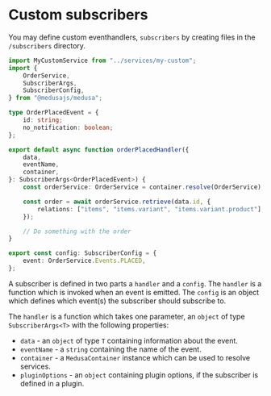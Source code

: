 # Custom subscribers

You may define custom eventhandlers, `subscribers` by creating files in the `/subscribers` directory.

```ts
import MyCustomService from "../services/my-custom";
import {
    OrderService,
    SubscriberArgs,
    SubscriberConfig,
} from "@medusajs/medusa";

type OrderPlacedEvent = {
    id: string;
    no_notification: boolean;
};

export default async function orderPlacedHandler({
    data,
    eventName,
    container,
}: SubscriberArgs<OrderPlacedEvent>) {
    const orderService: OrderService = container.resolve(OrderService);

    const order = await orderService.retrieve(data.id, {
        relations: ["items", "items.variant", "items.variant.product"],
    });

    // Do something with the order
}

export const config: SubscriberConfig = {
    event: OrderService.Events.PLACED,
};
```

A subscriber is defined in two parts a `handler` and a `config`. The `handler` is a function which is invoked when an event is emitted. The `config` is an object which defines which event(s) the subscriber should subscribe to.

The `handler` is a function which takes one parameter, an `object` of type `SubscriberArgs<T>` with the following properties:

-   `data` - an `object` of type `T` containing information about the event.
-   `eventName` - a `string` containing the name of the event.
-   `container` - a `MedusaContainer` instance which can be used to resolve services.
-   `pluginOptions` - an `object` containing plugin options, if the subscriber is defined in a plugin.
